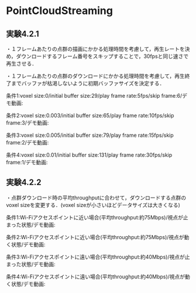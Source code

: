 # PointCloudStreaming
## 実験4.2.1
・１フレームあたりの点群の描画にかかる処理時間を考慮して，再生レートを決め，ダウンロードするフレーム番号をスキップすることで，30fpsと同じ速さで再生させる．

・１フレームあたりの点群のダウンロードにかかる処理時間を考慮して，再生終了までバッファが枯渇しないように初期バッファサイズを決定する．

条件1:voxel size:0/initial buffer size:29/play frame rate:5fps/skip frame:6/デモ動画:

条件2:voxel size:0.003/initial buffer size:65/play frame rate:10fps/skip frame:3/デモ動画:

条件3:voxel size:0.005/initial buffer size:79/play frame rate:15fps/skip frame:2/デモ動画:

条件4:voxel size:0.01/initial buffer size:131/play frame rate:30fps/skip frame:1/デモ動画:


## 実験4.2.2
・点群ダウンロード時の平均throughputに合わせて，ダウンロードする点群のvoxel sizeを変更する．(voxel sizeが小さいほどデータサイズは大きくなる)

条件1:Wi-Fiアクセスポイントに近い場合(平均throughput:約75Mbps)/視点が止まった状態/デモ動画:

条件2:Wi-Fiアクセスポイントに近い場合(平均throughput:約75Mbps)/視点が動く状態/デモ動画:

条件3:Wi-Fiアクセスポイントに遠い場合(平均throughput:約40Mbps)/視点が止まった状態/デモ動画:

条件4:Wi-Fiアクセスポイントに遠い場合(平均throughput:約40Mbps)/視点が動く状態/デモ動画:

